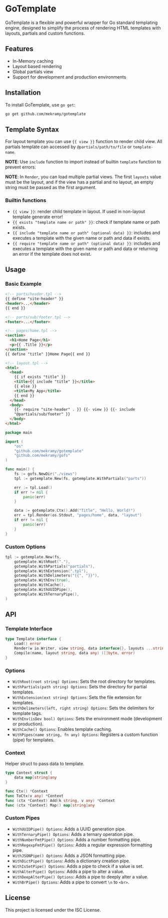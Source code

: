 # GoTemplate

GoTemplate is a flexible and powerful wrapper for Go standard templating engine, designed to simplify the process of rendering HTML templates with layouts, partials and custom functions.

## Features

- In-Memory caching
- Layout based rendering
- Global partials view
- Support for development and production environments

## Installation

To install GoTemplate, use `go get`:

```sh
go get github.com/mekramy/gotemplate
```

## Template Syntax

For layout template you can use `{{ view }}` function to render child view. All partials template can accessed by `@partials/path/to/file` or `template-name`.

**NOTE**: Use `include` function to import instead of builtin `template` function to prevent errors.

**NOTE**: In `Render`, you can load multiple partial views. The first `layouts` value must be the layout, and if the view has a partial and no layout, an empty string must be passed as the first argument.

### Builtin functions

- `{{ view }}`: render child template in layout. If used in non-layout template generate error!
- `{{ exists "template name or path" }}`: check if template name or path exists.
- `{{ include "template name or path" (optional data) }}`: includes and executes a template with the given name or path and data if exists.
- `{{ require "template name or path" (optional data) }}`: includes and executes a template with the given name or path and data or returning an error if the template does not exist.

## Usage

### Basic Example

```html
<!-- parts/header.tpl -->
{{ define "site-header" }}
<header>...</header>
{{ end }}

<!-- parts/sub/footer.tpl -->
<footer>...</footer>

<!-- pages/home.tpl -->
<section>
  <h1>Home Page</h1>
  <p>{{ .Title }}</p>
</section>
{{ define "title" }}Home Page{{ end }}

<!-- layout.tpl -->
<html>
  <head>
    {{ if exists "title" }}
    <title>{{ include "title" }}</title>
    {{ else }}
    <title>My App</title>
    {{ end }}
  </head>
  <body>
    {{- require "site-header" . }} {{- view }} {{- include
    "@partials/sub/footer" }}
  </body>
</html>
```

```go
package main

import (
    "os"
    "github.com/mekramy/gotemplate"
    "github.com/mekramy/gofs"
)

func main() {
    fs := gofs.NewDir("./views")
    tpl := gotemplate.New(fs, gotemplate.WithPartials("parts"))

    err := tpl.Load()
    if err != nil {
        panic(err)
    }

    data := gotemplate.Ctx().Add("Title", "Hello, World!")
    err = tpl.Render(os.Stdout, "pages/home", data, "layout")
    if err != nil {
        panic(err)
    }
}
```

### Custom Options

```go
tpl := gotemplate.New(fs,
    gotemplate.WithRoot("."),
    gotemplate.WithPartials("partials"),
    gotemplate.WithExtension(".tpl"),
    gotemplate.WithDelimeters("{{", "}}"),
    gotemplate.WithEnv(true),
    gotemplate.WithCache(),
    gotemplate.WithUUIDPipe(),
    gotemplate.WithTernaryPipe(),
)
```

## API

### Template Interface

```go
type Template interface {
    Load() error
    Render(w io.Writer, view string, data interface{}, layouts ...string) error
    Compile(name, layout string, data any) ([]byte, error)
}
```

### Options

- `WithRoot(root string) Options`: Sets the root directory for templates.
- `WithPartials(path string) Options`: Sets the directory for partial templates.
- `WithExtension(ext string) Options`: Sets the file extension for templates.
- `WithDelimeters(left, right string) Options`: Sets the delimiters for template tags.
- `WithEnv(isDev bool) Options`: Sets the environment mode (development or production).
- `WithCache() Options`: Enables template caching.
- `WithPipes(name string, fn any) Options`: Registers a custom function (pipe) for templates.

### Context

Helper struct to pass data to template.

```go
type Context struct {
    data map[string]any
}

func Ctx() *Context
func ToCtx(v any) *Context
func (ctx *Context) Add(k string, v any) *Context
func (ctx *Context) Map() map[string]any
```

### Custom Pipes

- `WithUUIDPipe() Options`: Adds a UUID generation pipe.
- `WithTernaryPipe() Options`: Adds a ternary operation pipe.
- `WithNumberFmtPipe() Options`: Adds a number formatting pipe.
- `WithRegexpFmtPipe() Options`: Adds a regular expression formatting pipe.
- `WithJSONPipe() Options`: Adds a JSON formatting pipe.
- `WithDictPipe() Options`: Adds a dictionary creation pipe.
- `WithIsSetPipe() Options`: Adds a pipe to check if a value is set.
- `WithAlterPipe() Options`: Adds a pipe to alter a value.
- `WithDeepAlterPipe() Options`: Adds a pipe to deeply alter a value.
- `WithBrPipe() Options`: Adds a pipe to convert `\n` to `<br>`.

## License

This project is licensed under the ISC License.
